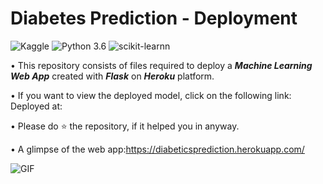 # Diabetes Prediction - Deployment
![Kaggle](https://img.shields.io/badge/Dataset-Kaggle-blue.svg) ![Python 3.6](https://img.shields.io/badge/Python-3.6-brightgreen.svg) ![scikit-learnn](https://img.shields.io/badge/Library-Scikit_Learn-orange.svg)

• This repository consists of files required to deploy a ___Machine Learning Web App___ created with ___Flask___ on ___Heroku___ platform.

• If you want to view the deployed model, click on the following link:<br />
Deployed at:

• Please do ⭐ the repository, if it helped you in anyway.

• A glimpse of the web app:https://diabeticsprediction.herokuapp.com/

 ![GIF](readme_resources/diabetes-predictor-web-app.gif)
